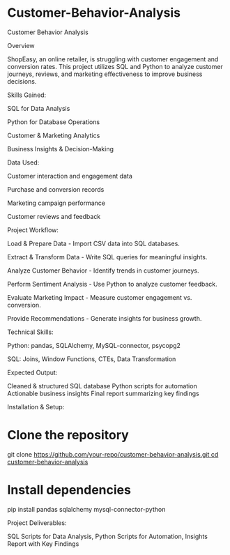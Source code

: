 # Customer-Behavior-Analysis

Customer Behavior Analysis

Overview

ShopEasy, an online retailer, is struggling with customer engagement and conversion rates. This project utilizes SQL and Python to analyze customer journeys, reviews, and marketing effectiveness to improve business decisions.

Skills Gained:

SQL for Data Analysis

Python for Database Operations

Customer & Marketing Analytics

Business Insights & Decision-Making

Data Used:

Customer interaction and engagement data

Purchase and conversion records

Marketing campaign performance

Customer reviews and feedback

Project Workflow:

Load & Prepare Data - Import CSV data into SQL databases.

Extract & Transform Data - Write SQL queries for meaningful insights.

Analyze Customer Behavior - Identify trends in customer journeys.

Perform Sentiment Analysis - Use Python to analyze customer feedback.

Evaluate Marketing Impact - Measure customer engagement vs. conversion.

Provide Recommendations - Generate insights for business growth.

Technical Skills:

Python: pandas, SQLAlchemy, MySQL-connector, psycopg2

SQL: Joins, Window Functions, CTEs, Data Transformation

Expected Output:

Cleaned & structured SQL database
Python scripts for automation
Actionable business insights
Final report summarizing key findings

Installation & Setup:

# Clone the repository
git clone [https://github.com/your-repo/customer-behavior-analysis.git
cd customer-behavior-analysis](https://github.com/saubhagya123w/Customer-Behavior-Analysis)

# Install dependencies
pip install pandas sqlalchemy mysql-connector-python

Project Deliverables:

SQL Scripts for Data Analysis,
Python Scripts for Automation,
Insights Report with Key Findings
